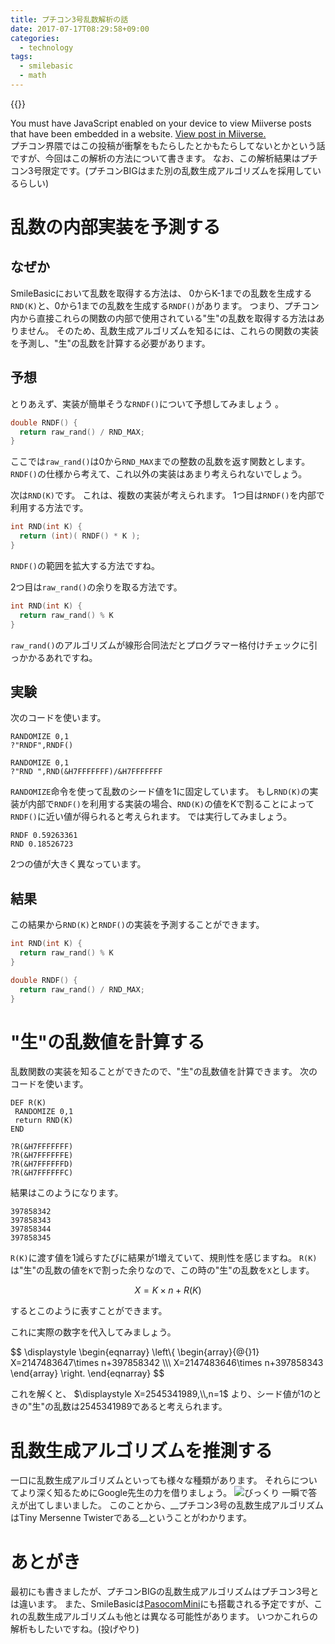 ```yaml
---
title: プチコン3号乱数解析の話
date: 2017-07-17T08:29:58+09:00
categories:
  - technology
tags:
  - smilebasic
  - math
---
```


{{<mathjax>}}

<div class="miiverse-post" lang="ja" data-miiverse-cite="https://miiverse.nintendo.net/posts/AYMHAAADAAADV44GjdVvow" data-miiverse-embedded-version="1"><noscript>You must have JavaScript enabled on your device to view Miiverse posts that have been embedded in a website. <a class="miiverse-post-link" href="https://miiverse.nintendo.net/posts/AYMHAAADAAADV44GjdVvow">View post in Miiverse.</a></noscript></div><script async src="https://miiverse.nintendo.net/js/embedded.min.js" charset="utf-8"></script>
プチコン界隈ではこの投稿が衝撃をもたらしたとかもたらしてないとかという話ですが、今回はこの解析の方法について書きます。
なお、この解析結果はプチコン3号限定です。(プチコンBIGはまた別の乱数生成アルゴリズムを採用しているらしい)

# 乱数の内部実装を予測する
## なぜか
SmileBasicにおいて乱数を取得する方法は、 0からK-1までの乱数を生成する`RND(K)`と、0から1までの乱数を生成する`RNDF()`があります。
つまり、プチコン内から直接これらの関数の内部で使用されている"生"の乱数を取得する方法はありません。
そのため、乱数生成アルゴリズムを知るには、これらの関数の実装を予測し、"生"の乱数を計算する必要があります。
## 予想
とりあえず、実装が簡単そうな`RNDF()`について予想してみましょう 。
```c
double RNDF() {
  return raw_rand() / RND_MAX;
} 
```
ここでは`raw_rand()`は0から`RND_MAX`までの整数の乱数を返す関数とします。
`RNDF()`の仕様から考えて、これ以外の実装はあまり考えられないでしょう。

次は`RND(K)`です。 これは、複数の実装が考えられます。
1つ目は`RNDF()`を内部で利用する方法です。
```c
int RND(int K) {
  return (int)( RNDF() * K );
} 
```
 `RNDF()`の範囲を拡大する方法ですね。

 2つ目は`raw_rand()`の余りを取る方法です。
```c
int RND(int K) {
  return raw_rand() % K
} 
```
`raw_rand()`のアルゴリズムが線形合同法だとプログラマー格付けチェックに引っかかるあれですね。

## 実験
次のコードを使います。
```basic
RANDOMIZE 0,1
?"RNDF",RNDF()

RANDOMIZE 0,1
?"RND ",RND(&H7FFFFFFF)/&H7FFFFFFF
```
`RANDOMIZE`命令を使って乱数のシード値を1に固定しています。
もし`RND(K)`の実装が内部で`RNDF()`を利用する実装の場合、`RND(K)`の値をKで割ることによって`RNDF()`に近い値が得られると考えられます。
では実行してみましょう。
```
RNDF 0.59263361
RND 0.18526723
```
2つの値が大きく異なっています。

## 結果
この結果から`RND(K)`と`RNDF()`の実装を予測することができます。
```c
int RND(int K) {
  return raw_rand() % K
} 

double RNDF() {
  return raw_rand() / RND_MAX;
} 
```

# "生"の乱数値を計算する
乱数関数の実装を知ることができたので、"生"の乱数値を計算できます。
次のコードを使います。
```basic
DEF R(K)
 RANDOMIZE 0,1
 return RND(K)
END

?R(&H7FFFFFFF)
?R(&H7FFFFFFE)
?R(&H7FFFFFFD)
?R(&H7FFFFFFC)
```
結果はこのようになります。
```
397858342
397858343
397858344
397858345
```
`R(K)`に渡す値を1減らすたびに結果が1増えていて、規則性を感じますね。
`R(K)`は"生"の乱数の値を`K`で割った余りなので、この時の"生"の乱数を`X`とします。


$$
\displaystyle
X=K\times n+R(K)
$$


するとこのように表すことができます。

これに実際の数字を代入してみましょう。

<!--textlint-disable-->
$$
\displaystyle
\begin{eqnarray}
\left\\{
  \begin{array}{@{}1}
    X=2147483647\times n+397858342 \\\\\\
    X=2147483646\times n+397858343
  \end{array}
\right.
\end{eqnarray}
$$
<!--textlint-enable-->


これを解くと、
$\displaystyle
X=2545341989,\\,n=1$
より、シード値が1のときの"生"の乱数は2545341989であると考えられます。

# 乱数生成アルゴリズムを推測する
一口に乱数生成アルゴリズムといっても様々な種類があります。
それらについてより深く知るためにGoogle先生の力を借りましょう。
![びっくり](https://static.tosukeapps.tk/analyze-rng/ex.jpg)
一瞬で答えが出てしまいました。
このことから、__プチコン3号の乱数生成アルゴリズムはTiny Mersenne Twisterである__ということがわかります。

# あとがき
最初にも書きましたが、プチコンBIGの乱数生成アルゴリズムはプチコン3号とは違います。
また、SmileBasicは[PasocomMini](https://www.pcmini.jp)にも搭載される予定ですが、これの乱数生成アルゴリズムも他とは異なる可能性があります。
いつかこれらの解析もしたいですね。(投げやり)